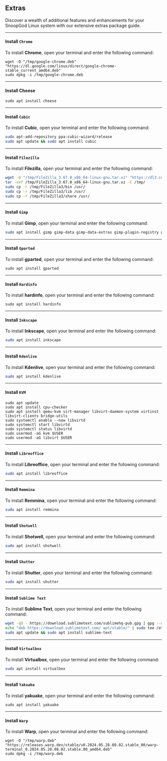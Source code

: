 ## Extras

Discover a wealth of additional features and enhancements for your SnoopGod Linux system with our extensive extras package guide.

* * *

#### Install `Chrome`

To install **Chrome**, open your terminal and enter the following command:

```shell
wget -O "/tmp/google-chrome.deb" "https://dl.google.com/linux/direct/google-chrome-stable_current_amd64.deb"
sudo dpkg -i /tmp/google-chrome.deb

```

* * *

#### Install Cheese

```shell
sudo apt install cheese
```

* * *

#### Install `Cubic`

To install **Cubic**, open your terminal and enter the following command:

```bash
sudo apt-add-repository ppa:cubic-wizard/release
sudo apt update && sudo apt install cubic
```

* * *

#### Install `Filezilla`

To install **Filezilla**, open your terminal and enter the following command:

```bash
wget -O "/tmp/FileZilla_3.67.0_x86_64-linux-gnu.tar.xz" "https://dl3.cdn.filezilla-project.org/client/FileZilla_3.67.0_x86_64-linux-gnu.tar.xz?h=Ja5AfurzAal49Gsma2V-6w&x=1717175520"
tar -xvf /tmp/FileZilla_3.67.0_x86_64-linux-gnu.tar.xz -C /tmp/
sudo cp -r /tmp/FileZilla3/bin /usr/
sudo cp -r /tmp/FileZilla3/lib /usr/
sudo cp -r /tmp/FileZilla3/share /usr/
```

* * *

#### Install `Gimp`

To install **Gimp**, open your terminal and enter the following command:

```bash
sudo apt install gimp gimp-data gimp-data-extras gimp-plugin-registry gimp-texturize
```

* * *

#### Install `Gparted`

To install **gparted**, open your terminal and enter the following command:

```shell
sudo apt install gparted
```

* * *

#### Install `Hardinfo`

To install **hardinfo**, open your terminal and enter the following command:

```shell
sudo apt install hardinfo
```

* * *

#### Install `Inkscape`

To install **Inkscape**, open your terminal and enter the following command:

```bash
sudo apt install inkscape
```

* * *

#### Install `Kdenlive`

To install **Kdenlive**, open your terminal and enter the following command:

```bash
sudo apt install kdenlive
```

* * *

#### Install `KVM`

```shell
sudo apt update
sudo apt install cpu-checker
sudo apt install qemu-kvm virt-manager libvirt-daemon-system virtinst libvirt-clients bridge-utils
sudo systemctl enable --now libvirtd
sudo systemctl start libvirtd
sudo systemctl status libvirtd
sudo usermod -aG kvm $USER
sudo usermod -aG libvirt $USER
```

* * *

#### Install `Libreoffice`

To install **Libreoffice**, open your terminal and enter the following command:

```bash
sudo apt install libreoffice
```

* * *

#### Install `Remmina`

To install **Remmina**, open your terminal and enter the following command:

```bash
sudo apt install remmina
```

* * *

#### Install `Shotwell`

To install **Shotwell**, open your terminal and enter the following command:

```bash
sudo apt install shotwell
```

* * *

#### Install `Shutter`

To install **Shutter**, open your terminal and enter the following command:

```bash
sudo apt install shutter
```

* * *

#### Install `Sublime Text`

To install **Sublime Text**, open your terminal and enter the following command:

```bash
wget -qO - https://download.sublimetext.com/sublimehq-pub.gpg | gpg --dearmor | sudo tee /etc/apt/trusted.gpg.d/sublimehq-archive.gpg >/dev/null
echo "deb https://download.sublimetext.com/ apt/stable/" | sudo tee /etc/apt/sources.list.d/sublime-text.list >/dev/null
sudo apt update && sudo apt install sublime-text
```

* * *

#### Install `Virtualbox`

To install **Virtualbox**, open your terminal and enter the following command:

```bash
sudo apt install virtualbox
```

* * *

#### Install `Yakuake`

To install **yakuake**, open your terminal and enter the following command:

```shell
sudo apt install yakuake
```

* * *

#### Install `Warp`

To install **Warp**, open your terminal and enter the following command:

```shell
wget -O "/tmp/warp.deb" "https://releases.warp.dev/stable/v0.2024.05.28.08.02.stable_00/warp-terminal_0.2024.05.28.08.02.stable.00_amd64.deb"
sudo dpkg -i /tmp/warp.deb
```
